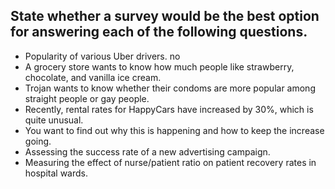 ## State whether a survey would be the best option for answering each of the following questions.
   - Popularity of various Uber drivers.
     no
   - A grocery store wants to know how much people like strawberry, chocolate, and vanilla ice cream.
   - Trojan wants to know whether their condoms are more popular among straight people or gay people.
   - Recently, rental rates for HappyCars have increased by 30%, which is quite unusual. 
   - You want to find out why this is happening and how to keep the increase going.
   - Assessing the success rate of a new advertising campaign. 
   - Measuring the effect of nurse/patient ratio on patient recovery rates in hospital wards.
